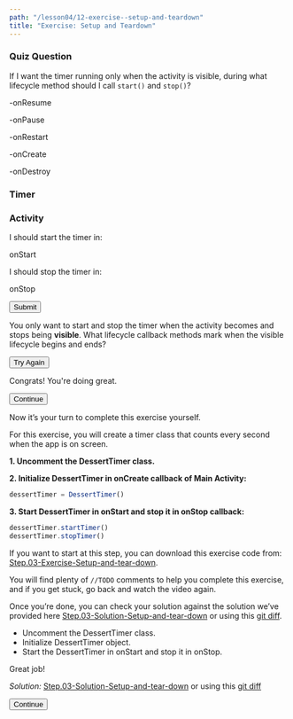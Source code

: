 ```yaml
---
path: "/lesson04/12-exercise--setup-and-teardown"
title: "Exercise: Setup and Teardown"
---
```


<youtube id="LlbysRkrex0"></youtube>

<h3>Quiz Question</h3>
<p>If I want the timer running only when the activity is visible, during what lifecycle method should I call <code>start()</code> and <code>stop()</code>?</p>
<p>-onResume</p>
<p>-onPause</p>
<p>-onRestart</p>
<p>-onCreate</p>
<p>-onDestroy</p>
<h3>Timer</h3>  <h3>Activity</h3>
<p>I should start the timer in:</p> <p>onStart</p>
<p>I should stop the timer in:</p>  <p>onStop</p>
<button>Submit</button>

<p>You only want to start and stop the timer when the activity becomes and stops being <strong>visible</strong>. What lifecycle callback methods mark when the visible lifecycle begins and ends?</p>
<button>Try Again</button>

<p>Congrats! You're doing great.</p>
<button>Continue</button>

<youtube id="BHh08XncVAk"></youtube>

<p>Now it’s your turn to complete this exercise yourself. </p>
<p>For this exercise, you will create a timer class that counts every second when the app is on screen.</p>
<p><strong>1. Uncomment the DessertTimer class. </strong></p>
<p><strong>2. Initialize DessertTimer in onCreate callback of Main Activity: </strong></p>

```ts
dessertTimer = DessertTimer()
```

<p><strong>3. Start DessertTimer in onStart and stop it in onStop callback: </strong></p>

```ts
dessertTimer.startTimer()
dessertTimer.stopTimer()
```

<p>If you want to start at this step, you can download this exercise code from: <a target="_blank" href="https://github.com/udacity/andfun-kotlin-L4/archive/Step.03-Exercise-Setup-and-tear-down.zip">Step.03-Exercise-Setup-and-tear-down</a>.</p>
<p>You will find plenty of <code>//TODO</code> comments to help you complete this exercise, and if you get stuck, go back and watch the video again.</p>
<p>Once you’re done, you can check your solution against the solution we’ve provided here <a target="_blank" href="https://github.com/udacity/andfun-kotlin-dessert-pusher/tree/Step.03-Solution-Setup-and-tear-down">Step.03-Solution-Setup-and-tear-down</a> or using this <a target="_blank" href="https://github.com/udacity/andfun-kotlin-dessert-pusher/compare/Step.03-Exercise-Setup-and-tear-down...Step.03-Solution-Setup-and-tear-down">git diff</a>.</p>



<text-box variant='learningObjectives' name='Check the steps below as you implement them to complete this exercise.'>

- Uncomment the DessertTimer class.
- Initialize DessertTimer object.
- Start the DessertTimer in onStart and stop it in onStop.

</text-box>

<p>Great job!</p>
<p><em>Solution:</em>  <a target="_blank" href="https://github.com/udacity/andfun-kotlin-dessert-pusher/tree/Step.03-Solution-Setup-and-tear-down">Step.03-Solution-Setup-and-tear-down</a> or using this <a target="_blank" href="https://github.com/udacity/andfun-kotlin-dessert-pusher/compare/Step.03-Exercise-Setup-and-tear-down...Step.03-Solution-Setup-and-tear-down">git diff</a></p>
<button>Continue</button>
